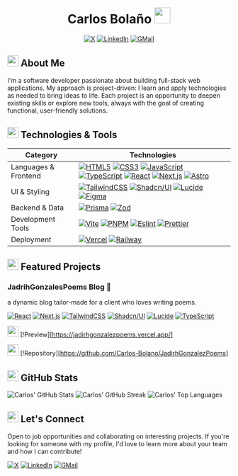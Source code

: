 <div align="center">

# Carlos Bolaño <img src="https://cdn.animated-fluent-emojis.com/webp/People/mantechie.webp" width="36" height="36" />

[![X][X Badge]][X URL]
[![LinkedIn][LinkedIn Badge]][LinkedIn URL]
[![GMail][GMail Badge]][GMail URL]

</div>

## <img src="https://cdn.animated-fluent-emojis.com/webp/Travel%20and%20places/launch.webp" width="25" height="25" /> About Me

I'm a software developer passionate about building full-stack web applications. My approach is project-driven: I learn and apply technologies as needed to bring ideas to life. Each project is an opportunity to deepen existing skills or explore new tools, always with the goal of creating functional, user-friendly solutions.

## <img src="https://cdn.animated-fluent-emojis.com/webp/Objects/1f6e0_hammerandwrench.webp" width="25" height="25" /> Technologies & Tools

| Category             | Technologies                                                                                                                                                                                                                                                                                                                 |
| -------------------- | ---------------------------------------------------------------------------------------------------------------------------------------------------------------------------------------------------------------------------------------------------------------------------------------------------------------------------- |
| Languages & Frontend | [![HTML5][HTML5 Badge]][HTML5 URL] [![CSS3][CSS3 Badge]][CSS3 URL] [![JavaScript][JavaScript Badge]][JavaScript URL] [![TypeScript][TypeScript Badge]][TypeScript URL] [![React][React Badge]][React URL] [![Next.js][Next.js Badge]][Next.js URL] [![Astro][Astro Badge]][Astro URL] |
| UI & Styling         | [![TailwindCSS][TailwindCSS Badge]][TailwindCSS URL] [![Shadcn/UI][Shadcn/UI Badge]][Shadcn/UI URL] [![Lucide][Lucide Badge]][Lucide URL] [![Figma][Figma Badge]][Figma URL] |
| Backend & Data       | [![Prisma][Prisma Badge]][Prisma URL] [![Zod][Zod Badge]][Zod URL] |
| Development Tools    | [![Vite][Vite Badge]][Vite URL] [![PNPM][PNPM Badge]][PNPM URL] [![Eslint][Eslint Badge]][Eslint URL] [![Prettier][Prettier Badge]][Prettier URL] |
| Deployment           | [![Vercel][Vercel Badge]][Vercel URL] [![Railway][Railway Badge]][Railway URL] |

## <img src="https://cdn.animated-fluent-emojis.com/webp/Objects/1f4bc_briefcase.webp" width="25" height="25" /> Featured Projects

### JadrihGonzalesPoems Blog 📝

a dynamic blog tailor-made for a client who loves writing poems.

[![React][React Badge]][React URL]
[![Next.js][Next.js Badge]][Next.js URL]
[![TailwindCSS][TailwindCSS Badge]][TailwindCSS URL]
[![Shadcn/UI][Shadcn/UI Badge]][Shadcn/UI URL]
[![Lucide][Lucide Badge]][Lucide URL]
[![TypeScript][TypeScript Badge]][TypeScript URL]

<img src="https://cdn.animated-fluent-emojis.com/webp/Objects/1f4e6_package.webp" width="25" height="25" /> [!Preview][https://jadirhgonzalezpoems.vercel.app/]

<img src="https://cdn.animated-fluent-emojis.com/webp/Objects/1f517_linksymbol.webp" width="25" height="25" /> [!Repository][https://github.com/Carlos-Bolano/JadirhGonzalezPoems]

## <img src="https://cdn.animated-fluent-emojis.com/webp/Objects/1f4ca_barchart.webp" width="25" height="25" /> GitHub Stats

![Carlos' GitHub Stats](https://github-readme-stats.vercel.app/api?username=Carlos-Bolano&show_icons=true&theme=github_dark)
![Carlos' GitHub Streak](https://streak-stats.demolab.com/?user=Carlos-Bolano&theme=github-dark-blue)
![Carlos' Top Languages](https://github-readme-stats.vercel.app/api/top-langs/?username=Carlos-Bolano&layout=compact&theme=github_dark)

## <img src="https://cdn.animated-fluent-emojis.com/webp/Hand%20gestures/handshake.webp" width="25" height="25" /> Let's Connect

Open to job opportunities and collaborating on interesting projects. If you're looking for someone with my profile, I'd love to learn more about your team and how I can contribute!

[![X][X Badge]][X URL]
[![LinkedIn][LinkedIn Badge]][LinkedIn URL]
[![GMail][GMail Badge]][GMail URL]

[X Badge]: https://img.shields.io/badge/X-000000.svg?style=for-the-badge&logo=X&logoColor=white
[X URL]: https://x.com/AndryOre
[LinkedIn Badge]: https://img.shields.io/badge/LinkedIn-0A66C2.svg?style=for-the-badge&logo=LinkedIn&logoColor=white
[LinkedIn URL]: https://linkedin.com/in/carlos-bola%C3%B1o-716926191/
[GMail Badge]: https://img.shields.io/badge/Gmail-EA4335.svg?style=for-the-badge&logo=Gmail&logoColor=white
[GMail URL]: mailto:carlostutos828@gmail.com
[HTML5 Badge]: https://img.shields.io/badge/HTML5-E34F26.svg?style=for-the-badge&logo=HTML5&logoColor=white
[HTML5 URL]: https://developer.mozilla.org/en-US/docs/Glossary/HTML5
[CSS3 Badge]: https://img.shields.io/badge/CSS3-1572B6.svg?style=for-the-badge&logo=CSS3&logoColor=white
[CSS3 URL]: https://developer.mozilla.org/en-US/docs/Web/CSS
[JavaScript Badge]: https://img.shields.io/badge/JavaScript-F7DF1E.svg?style=for-the-badge&logo=JavaScript&logoColor=black
[JavaScript URL]: https://developer.mozilla.org/en-US/docs/Web/JavaScript
[TypeScript Badge]: https://img.shields.io/badge/TypeScript-3178C6.svg?style=for-the-badge&logo=TypeScript&logoColor=white
[TypeScript URL]: https://www.typescriptlang.org/
[React Badge]: https://img.shields.io/badge/React-61DAFB.svg?style=for-the-badge&logo=React&logoColor=black
[React URL]: https://react.dev/
[Next.js Badge]: https://img.shields.io/badge/Next.js-000000.svg?style=for-the-badge&logo=nextdotjs&logoColor=white
[Next.js URL]: https://nextjs.org/
[Astro Badge]: https://img.shields.io/badge/Astro-BC52EE.svg?style=for-the-badge&logo=Astro&logoColor=white
[Astro URL]: https://astro.build/
[TailwindCSS Badge]: https://img.shields.io/badge/Tailwind%20CSS-06B6D4.svg?style=for-the-badge&logo=Tailwind-CSS&logoColor=white
[TailwindCSS URL]: https://tailwindcss.com/
[i18next Badge]: https://img.shields.io/badge/i18next-26A69A.svg?style=for-the-badge&logo=i18next&logoColor=white
[i18next URL]: https://i18next.com/
[Vite Badge]: https://img.shields.io/badge/Vite-646CFF.svg?style=for-the-badge&logo=Vite&logoColor=white
[Vite URL]: https://vitejs.dev/
[Eslint Badge]: https://img.shields.io/badge/ESLint-4B32C3.svg?style=for-the-badge&logo=ESLint&logoColor=white
[Eslint URL]: https://eslint.org/
[Prettier Badge]: https://img.shields.io/badge/Prettier-F7B93E.svg?style=for-the-badge&logo=Prettier&logoColor=black
[Prettier URL]: https://prettier.io/
[Vercel Badge]: https://img.shields.io/badge/Vercel-000000.svg?style=for-the-badge&logo=Vercel&logoColor=white
[Vercel URL]: https://vercel.com/
[Railway Badge]: https://img.shields.io/badge/Railway-0B0D0E.svg?style=for-the-badge&logo=Railway&logoColor=white
[Railway URL]: https://railway.app/
[Figma Badge]: https://img.shields.io/badge/Figma-F24E1E.svg?style=for-the-badge&logo=Figma&logoColor=white
[Figma URL]: https://www.figma.com/
[Shadcn/UI Badge]: https://img.shields.io/badge/shadcn/ui-000000.svg?style=for-the-badge&logo=shadcn/ui&logoColor=white
[Shadcn/UI URL]: https://ui.shadcn.com/
[Lucide Badge]: https://img.shields.io/badge/Lucide-f67373.svg?style=for-the-badge&logo=lucide&logoColor=white
[Lucide URL]: https://lucide.dev/
[Prisma Badge]: https://img.shields.io/badge/Prisma-2D3748.svg?style=for-the-badge&logo=Prisma&logoColor=white
[Prisma URL]: https://www.prisma.io/
[Zod Badge]: https://img.shields.io/badge/Zod-3E67B1.svg?style=for-the-badge&logo=Zod&logoColor=white
[Zod URL]: https://zod.dev/
[Conventional Commits Badge]: https://img.shields.io/badge/Conventional%20Commits-FE5196.svg?style=for-the-badge&logo=Conventional-Commits&logoColor=white
[Conventional Commits URL]: https://www.conventionalcommits.org/en/v1.0.0/
[PNPM Badge]: https://img.shields.io/badge/pnpm-F69220.svg?style=for-the-badge&logo=pnpm&logoColor=white
[PNPM URL]: https://pnpm.io/
